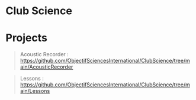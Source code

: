 # Club Science

# Projects

> Acoustic Recorder : https://github.com/ObjectifSciencesInternational/ClubScience/tree/main/AcousticRecorder

> Lessons : https://github.com/ObjectifSciencesInternational/ClubScience/tree/main/Lessons

